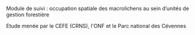 Module de suivi : occupation spatiale des macrolichens au sein d’unités de gestion forestière

Etude menée par le CEFE (CRNS), l'ONF et le Parc national des Cévennes